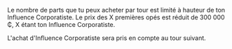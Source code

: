 Le nombre de parts que tu peux acheter par tour est limité à hauteur de ton Influence Corporatiste.
Le prix des X premières opés est réduit de 300 000 ₵, X étant ton Influence Corporatiste.

L'achat d'Influence Corporatiste sera pris en compte au tour suivant.